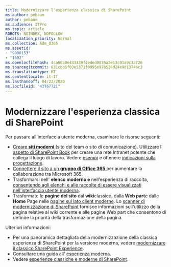 ```yaml
---
title: Modernizzare l'esperienza classica di SharePoint
ms.author: pebaum
author: pebaum
ms.audience: ITPro
ms.topic: article
ROBOTS: NOINDEX, NOFOLLOW
localization_priority: Normal
ms.collection: Adm_O365
ms.assetid:
- "9000153"
- "1692"
ms.openlocfilehash: 4ca60a0e433439f4eded0876a2e13c01a9c3a726
ms.sourcegitcommit: 631cbb5f03e5371f0995e976536d24e9d13746c3
ms.translationtype: MT
ms.contentlocale: it-IT
ms.lasthandoff: 04/22/2020
ms.locfileid: "43767721"
---
```

# <a name="modernize-your-classic-sharepoint-experience"></a>Modernizzare l'esperienza classica di SharePoint

Per passare all'interfaccia utente moderna, esaminare le risorse seguenti:

- [Creare **siti moderni** ](https://support.office.com/article/create-a-team-site-in-sharepoint-ef10c1e7-15f3-42a3-98aa-b5972711777d) (sito del team o sito di comunicazione). Utilizzare l' [aspetto di SharePoint Book](https://lookbook.microsoft.com/assets/SharePoint_lookbook_2019.pdf) per creare una rete Intranet potente che collega il luogo di lavoro. Vedere [esempi](https://lookbook.microsoft.com/) e ottenere [indicazioni sulla progettazione](https://spdesign.azurewebsites.net/).
- [Connettere il sito a un **gruppo di Office 365** ](https://docs.microsoft.com/sharepoint/dev/transform/modernize-connect-to-office365-group) per aumentare la collaborazione tra Microsoft 365.
- Trasformarsi nell' **elenco moderno e** nell'esperienza di raccolta, [consentendo agli elenchi e alle raccolte di essere visualizzati nell'interfaccia utente moderna](https://docs.microsoft.com/sharepoint/dev/transform/modernize-userinterface-lists-and-libraries).
- Trasformate le **pagine del sito** dal **wiki**classico, dalla **Web part**e dalle **Home** Page nelle [pagine sul lato client moderne](https://docs.microsoft.com/sharepoint/dev/transform/modernize-userinterface-site-pages). Lo [scanner di modernizzazione di SharePoint](https://docs.microsoft.com/sharepoint/dev/transform/modernize-scanner) fornisce informazioni sull'utilizzo della pagina relative al wiki corrente e alle pagine Web part che consentono di definire la priorità della trasformazione della pagina.

Ulteriori informazioni:

- Per una panoramica dettagliata della modernizzazione della classica esperienza di SharePoint per la versione moderna, vedere [modernizzare il classico SharePoint Experience](https://docs.microsoft.com/sharepoint/dev/transform/modernize-classic-sites).
- Consultare una guida all' [esperienza moderna](https://docs.microsoft.com/sharepoint/guide-to-sharepoint-modern-experience).
- Vedere [esperienze classiche e moderne di SharePoint](https://support.office.com/article/sharepoint-classic-and-modern-experiences-5725c103-505d-4a6e-9350-300d3ec7d73f).
